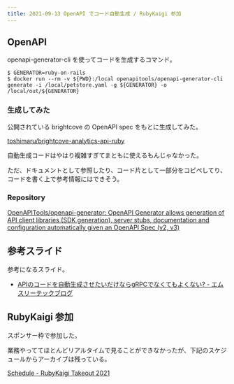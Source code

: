 ```yaml
---
title: 2021-09-13 OpenAPI でコード自動生成 / RubyKaigi 参加
---
```


## OpenAPI

openapi-generator-cli を使ってコードを生成するコマンド。

```console
$ GENERATOR=ruby-on-rails
$ docker run --rm -v ${PWD}:/local openapitools/openapi-generator-cli generate -i /local/petstore.yaml -g ${GENERATOR} -o /local/out/${GENERATOR}
```

### 生成してみた

公開されている brightcove の OpenAPI spec をもとに生成してみた。

[toshimaru/brightcove-analytics-api-ruby](https://github.com/toshimaru/brightcove-analytics-api-ruby)

自動生成コードはやはり複雑すぎてまともに使えるもんじゃなかった。

ただ、ドキュメントとして参照したり、コード片として一部分をコピペしてり、コードを書く上で参考情報にはできそう。

### Repository

[OpenAPITools/openapi-generator: OpenAPI Generator allows generation of API client libraries (SDK generation), server stubs, documentation and configuration automatically given an OpenAPI Spec (v2, v3)](https://github.com/OpenAPITools/openapi-generator)

## 参考スライド

参考になるスライド。

<script async class="speakerdeck-embed" data-id="8a6611129f9b462291e9137b90183905" data-ratio="1.77777777777778" src="//speakerdeck.com/assets/embed.js"></script>

- [APIのコードを自動生成させたいだけならgRPCでなくてもよくない? - エムスリーテックブログ](https://www.m3tech.blog/entry/2019/08/15/110000)

## RubyKaigi 参加

スポンサー枠で参加した。

業務やっててほとんどリアルタイムで見ることができなかったが、下記のスケジュールからアーカイブは残っている。

[Schedule - RubyKaigi Takeout 2021](https://rubykaigi.org/2021-takeout/schedule)
